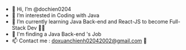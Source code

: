 - 👋 Hi, I’m @dochien0204
- 👀 I’m interested in Coding with Java
- 🌱 I’m currently learning Java Back-end and React-JS to become Full-Stack Dev 🌟😊
- 💞️ I'm finding a Java Back-end 's Job
- 📫 Contact me : doxuanchienh02042002@gmail.com 💼

<!---
dochien0204/dochien0204 is a ✨ special ✨ repository because its `README.md` (this file) appears on your GitHub profile.
You can click the Preview link to take a look at your changes.
--->
